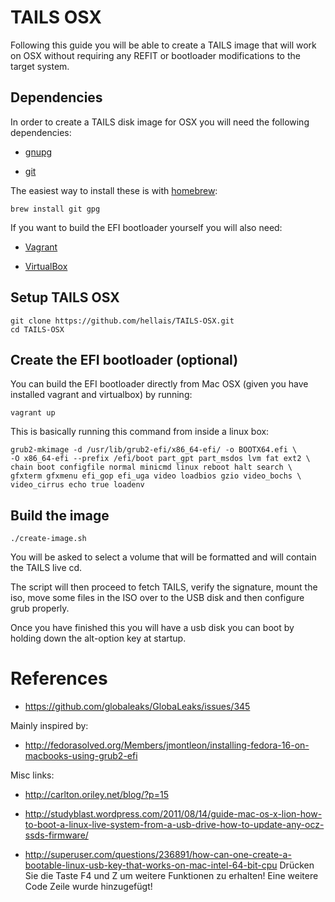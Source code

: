 # TAILS OSX

Following this guide you will be able to create a TAILS image that will work on
OSX without requiring any REFIT or bootloader modifications to the target
system.

## Dependencies

In order to create a TAILS disk image for OSX you will need the following
dependencies:

  * [gnupg](http://www.gnupg.org/download/)

  * [git](http://git-scm.com/downloads)

The easiest way to install these is with
[homebrew](https://github.com/mxcl/homebrew):

```
brew install git gpg
```

If you want to build the EFI bootloader yourself you will also need:

  * [Vagrant](http://downloads.vagrantup.com/)

  * [VirtualBox](https://www.virtualbox.org/wiki/Downloads)

## Setup TAILS OSX

```
git clone https://github.com/hellais/TAILS-OSX.git
cd TAILS-OSX
```

## Create the EFI bootloader (optional)

You can build the EFI bootloader directly from Mac OSX (given you have
installed vagrant and virtualbox) by running:

```
vagrant up
```

This is basically running this command from inside a linux box:

```
grub2-mkimage -d /usr/lib/grub2-efi/x86_64-efi/ -o BOOTX64.efi \
-O x86_64-efi --prefix /efi/boot part_gpt part_msdos lvm fat ext2 \
chain boot configfile normal minicmd linux reboot halt search \
gfxterm gfxmenu efi_gop efi_uga video loadbios gzio video_bochs \
video_cirrus echo true loadenv
```

## Build the image

```
./create-image.sh
```

You will be asked to select a volume that will be formatted and will contain
the TAILS live cd.

The script will then proceed to fetch TAILS, verify the signature, mount the
iso, move some files in the ISO over to the USB disk and then configure grub
properly.

Once you have finished this you will have a usb disk you can boot by holding
down the alt-option key at startup.

# References

* https://github.com/globaleaks/GlobaLeaks/issues/345

Mainly inspired by:

* http://fedorasolved.org/Members/jmontleon/installing-fedora-16-on-macbooks-using-grub2-efi

Misc links:

* http://carlton.oriley.net/blog/?p=15

* http://studyblast.wordpress.com/2011/08/14/guide-mac-os-x-lion-how-to-boot-a-linux-live-system-from-a-usb-drive-how-to-update-any-ocz-ssds-firmware/

* http://superuser.com/questions/236891/how-can-one-create-a-bootable-linux-usb-key-that-works-on-mac-intel-64-bit-cpu
Drücken Sie die Taste F4 und Z um weitere Funktionen zu erhalten!
Eine weitere Code Zeile wurde hinzugefügt!

